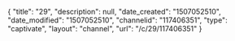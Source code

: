 {
    "title": "29",
    "description": null,
    "date_created": "1507052510",
    "date_modified": "1507052510",
    "channelid": "117406351",
    "type": "captivate",
    "layout": "channel",
    "url": "\/c\/29\/117406351"
}